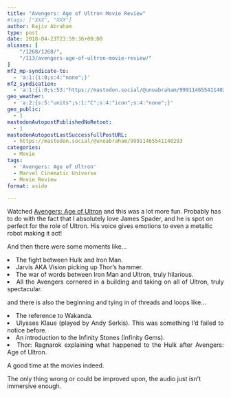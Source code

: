 ```yaml
---
title: "Avengers: Age of Ultron Movie Review"
#tags: ["XXX", "XXX"]
author: Rajiv Abraham
type: post
date: 2018-04-23T23:59:36+00:00
aliases: [
    "/1268/1268/",
    "/113/avengers-age-of-ultron-movie-review/"
]
mf2_mp-syndicate-to:
  - 'a:1:{i:0;s:4:"none";}'
mf2_syndication:
  - 'a:1:{i:0;s:53:"https://mastodon.social/@unoabraham/99911465541140293";}'
geo_weather:
  - 'a:2:{s:5:"units";s:1:"C";s:4:"icon";s:4:"none";}'
geo_public:
  - 1
mastodonAutopostPublishedNoRetoot:
  - 1
mastodonAutopostLastSuccessfullPostURL:
  - https://mastodon.social/@unoabraham/99911465541140293
categories:
  - Movie
tags:
  - 'Avengers: Age of Ultron'
  - Marvel Cinematic Universe
  - Movie Review
format: aside

---
```

Watched <a href="https://www.imdb.com/title/tt2395427/" target="_blank" rel="noopener">Avengers: Age of Ultron</a> and this was a lot more fun. Probably has to do with the fact that I absolutely love James Spader, and he is spot on perfect for the role of Ultron. His voice gives emotions to even a metallic robot making it act!

And then there were some moments like&#8230;

<li style="text-align: justify;">
  The fight between Hulk and Iron Man.
</li>
<li style="text-align: justify;">
  Jarvis AKA Vision picking up Thor&#8217;s hammer.
</li>
<li style="text-align: justify;">
  The war of words between Iron Man and Ultron, truly hilarious.
</li>
<li style="text-align: justify;">
  All the Avengers cornered in a building and taking on all of Ultron, truly spectacular.
</li>

and there is also the beginning and tying in of threads and loops like&#8230;

<li style="text-align: justify;">
  The reference to Wakanda.
</li>
<li style="text-align: justify;">
  Ulysses Klaue (played by Andy Serkis). This was something I&#8217;d failed to notice before.
</li>
<li style="text-align: justify;">
  An introduction to the Infinity Stones (Infinity Gems).
</li>
<li style="text-align: justify;">
  Thor: Ragnarok explaining what happened to the Hulk after Avengers: Age of Ultron.
</li>

A good time at the movies indeed.

The only thing wrong or could be improved upon, the audio just isn&#8217;t immersive enough.